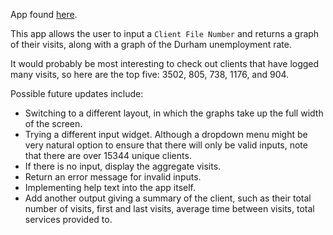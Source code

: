App found [here](https://bphung.shinyapps.io/project_2/).

This app allows the user to input a `Client File Number` and returns a graph of their visits, along with a graph of the Durham unemployment rate.

It would probably be most interesting to check out clients that have logged many visits, so here are the top five: 3502, 805, 738, 1176, and 904.

Possible future updates include:
* Switching to a different layout, in which the graphs take up the full width of the screen.
* Trying a different input widget. Although a dropdown menu might be very natural option to ensure that there will only be valid inputs, note that there are over 15344 unique clients.
* If there is no input, display the aggregate visits.
* Return an error message for invalid inputs.
* Implementing help text into the app itself.
* Add another output giving a summary of the client, such as their total number of visits, first and last visits, average time between visits, total services provided to.
